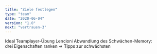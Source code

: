 ```yaml
---
title: "Ziele festlegen"
type: "team"
date: "2020-06-04"
version: "1.0"
next: "vertrauen-3"
---
```


Ideal Teamplayer-Übung Lencioni
Abwandlung des Schwächen-Memory: drei Eigenschaften ranken -> Tipps zur schwächsten

